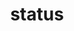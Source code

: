 ---
title                : status
layout               : timeline
permalink            : tag/status
tag                  : "#status"
---